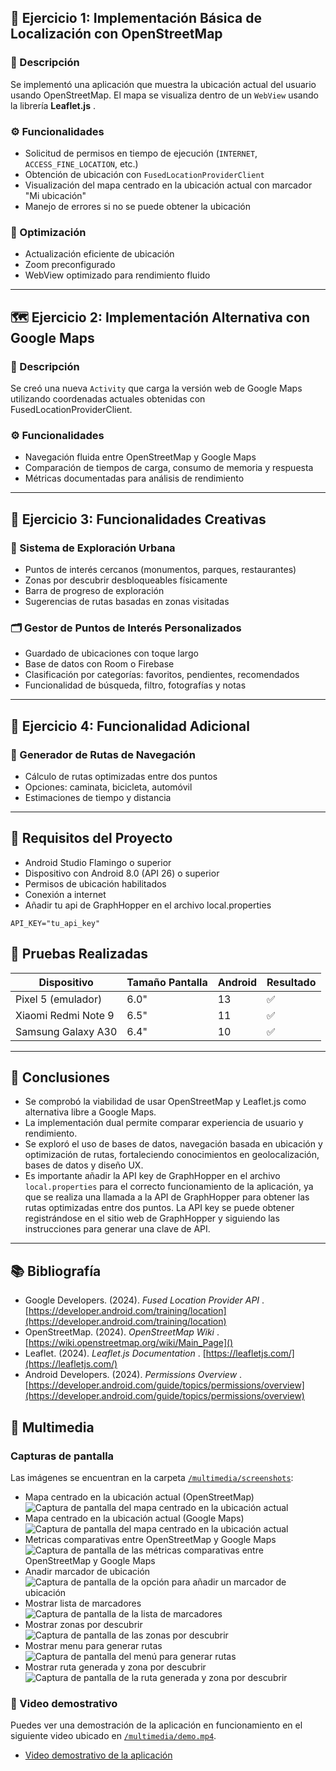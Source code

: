 ## 🧪 Ejercicio 1: Implementación Básica de Localización con OpenStreetMap

### 📝 Descripción

Se implementó una aplicación que muestra la ubicación actual del usuario usando OpenStreetMap. El mapa se visualiza dentro de un `WebView` usando la librería  **Leaflet.js** .

### ⚙️ Funcionalidades

* Solicitud de permisos en tiempo de ejecución (`INTERNET`, `ACCESS_FINE_LOCATION`, etc.)
* Obtención de ubicación con `FusedLocationProviderClient`
* Visualización del mapa centrado en la ubicación actual con marcador "Mi ubicación"
* Manejo de errores si no se puede obtener la ubicación

### 🔧 Optimización

* Actualización eficiente de ubicación
* Zoom preconfigurado
* WebView optimizado para rendimiento fluido

---

## 🗺️ Ejercicio 2: Implementación Alternativa con Google Maps

### 📝 Descripción

Se creó una nueva `Activity` que carga la versión web de Google Maps utilizando coordenadas actuales obtenidas con FusedLocationProviderClient.

### ⚙️ Funcionalidades

* Navegación fluida entre OpenStreetMap y Google Maps
* Comparación de tiempos de carga, consumo de memoria y respuesta
* Métricas documentadas para análisis de rendimiento

---

## 🌆 Ejercicio 3: Funcionalidades Creativas

### 🧭 Sistema de Exploración Urbana

* Puntos de interés cercanos (monumentos, parques, restaurantes)
* Zonas por descubrir desbloqueables físicamente
* Barra de progreso de exploración
* Sugerencias de rutas basadas en zonas visitadas

### 🗂️ Gestor de Puntos de Interés Personalizados

* Guardado de ubicaciones con toque largo
* Base de datos con Room o Firebase
* Clasificación por categorías: favoritos, pendientes, recomendados
* Funcionalidad de búsqueda, filtro, fotografías y notas

---

## 🚦 Ejercicio 4: Funcionalidad Adicional

### 🚗 Generador de Rutas de Navegación

* Cálculo de rutas optimizadas entre dos puntos
* Opciones: caminata, bicicleta, automóvil
* Estimaciones de tiempo y distancia

---

## 📱 Requisitos del Proyecto

* Android Studio Flamingo o superior
* Dispositivo con Android 8.0 (API 26) o superior
* Permisos de ubicación habilitados
* Conexión a internet
* Añadir tu api de GraphHopper en el archivo local.properties

```properties
API_KEY="tu_api_key"
```



## 🧪 Pruebas Realizadas

| Dispositivo         | Tamaño Pantalla | Android | Resultado |
| ------------------- | ---------------- | ------- | --------- |
| Pixel 5 (emulador)  | 6.0"             | 13      | ✅        |
| Xiaomi Redmi Note 9 | 6.5"             | 11      | ✅        |
| Samsung Galaxy A30  | 6.4"             | 10      | ✅        |

---

## 🧠 Conclusiones

* Se comprobó la viabilidad de usar OpenStreetMap y Leaflet.js como alternativa libre a Google Maps.
* La implementación dual permite comparar experiencia de usuario y rendimiento.
* Se exploró el uso de bases de datos, navegación basada en ubicación y optimización de rutas, fortaleciendo conocimientos en geolocalización, bases de datos y diseño UX.
* Es importante añadir la API key de GraphHopper en el archivo `local.properties` para el correcto funcionamiento de la aplicación, ya que se realiza una llamada a la API de GraphHopper para obtener las rutas optimizadas entre dos puntos. La API key se puede obtener registrándose en el sitio web de GraphHopper y siguiendo las instrucciones para generar una clave de API.
---

## 📚 Bibliografía

* Google Developers. (2024).  *Fused Location Provider API* . [https://developer.android.com/training/location](https://developer.android.com/training/location)
* OpenStreetMap. (2024).  *OpenStreetMap Wiki* . [https://wiki.openstreetmap.org/wiki/Main_Page]()
* Leaflet. (2024).  *Leaflet.js Documentation* . [https://leafletjs.com/](https://leafletjs.com/)
* Android Developers. (2024).  *Permissions Overview* . [https://developer.android.com/guide/topics/permissions/overview](https://developer.android.com/guide/topics/permissions/overview)

## 📸 Multimedia

### Capturas de pantalla

Las imágenes se encuentran en la carpeta [`/multimedia/screenshots`]():

* Mapa centrado en la ubicación actual (OpenStreetMap)
  ![Captura de pantalla del mapa centrado en la ubicación actual](multimedia/screenshots/screenshot1.jpg)
* Mapa centrado en la ubicación actual (Google Maps)
  ![Captura de pantalla del mapa centrado en la ubicación actual](multimedia/screenshots/screenshot3.jpg)
* Metricas comparativas entre OpenStreetMap y Google Maps
  ![Captura de pantalla de las métricas comparativas entre OpenStreetMap y Google Maps](multimedia/screenshots/screenshot2.jpg)
* Anadir marcador de ubicación
  ![Captura de pantalla de la opción para añadir un marcador de ubicación](multimedia/screenshots/screenshot4.jpg)
* Mostrar lista de marcadores
  ![Captura de pantalla de la lista de marcadores](multimedia/screenshots/screenshot5.jpg)
* Mostrar zonas por descubrir
  ![Captura de pantalla de las zonas por descubrir](multimedia/screenshots/screenshot6.jpg)
* Mostrar menu para generar rutas
  ![Captura de pantalla del menú para generar rutas](multimedia/screenshots/screenshot7.jpg)
* Mostrar ruta generada y zona por descubrir
  ![Captura de pantalla de la ruta generada y zona por descubrir](multimedia/screenshots/screenshot8.jpg)

### 🎥 Video demostrativo

Puedes ver una demostración de la aplicación en funcionamiento en el siguiente video ubicado en [`/multimedia/demo.mp4`]().

* [Video demostrativo de la aplicación](multimedia/demo.mp4)
